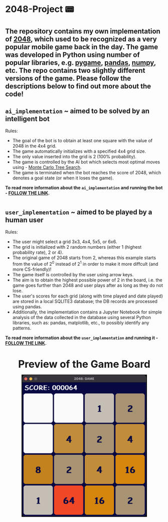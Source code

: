 # 2048-Project 📟

## The repository contains my own implementation of [2048](https://en.wikipedia.org/wiki/2048_(video_game)), which used to be recognized as a very popular mobile game back in the day. The game was developed in Python using number of popular libraries, e.g. [pygame](https://www.pygame.org/news), [pandas](https://pandas.pydata.org/), [numpy](https://numpy.org/), etc. The repo contains two slightly different versions of the game. Please follow the descriptions below to find out more about the code!

## ```ai_implementation``` ~ aimed to be solved by an intelligent bot

Rules:
- The goal of the bot is to obtain at least one square with the value of 2048 in the 4x4 grid.
- The game automatically initializes with a specified 4x4 grid size.
- The only value inserted into the grid is 2 (100% probability).
- The game is controlled by the AI bot which selects most optimal moves using - [Monte Carlo Tree Search](https://en.wikipedia.org/wiki/Monte_Carlo_tree_search).
- The game is terminated when the bot reaches the score of 2048, which denotes a goal state (or when it loses the game).

<b>To read more information about the ```ai_implementation``` and running the bot - [FOLLOW THE LINK](https://github.com/chizo4/2048-Project/tree/main/ai_implementation).</b>

#

## ```user_implementation``` ~ aimed to be played by a human user

Rules:
- The user might select a grid 3x3, 4x4, 5x5, or 6x6. 
- The grid is initialized with 2 random numbers (either 1 (highest probability rate), 2 or 4).
- The original game of 2048 starts from 2, whereas this example starts from the value of 2<sup>0</sup> instead of 2<sup>1</sup> in order to make it more diffcult (and more CS-friendly)!
- The game itself is controlled by the user using arrow keys.
- The aim is to obtain the highest possible power of 2 in the board, i.e. the game goes further than 2048 and user plays after as long as they do not lose.
- The user's scores for each grid (along with time played and date played) are stored in a local SQLITE3 database; the DB records are processed using pandas.
- Additionally, the implementation contains a Jupyter Notebook for simple analysis of the data collected in the database using several Python libraries, such as: pandas, matplotlib, etc., to possibly identify any patterns.

<b>To read more information about the ```user_implementation``` and running it - [FOLLOW THE LINK](https://github.com/chizo4/2048-Project/tree/main/user_implementation).</b>

#

<p align="center">
  <b style="font-size: 2rem;">Preview of the Game Board</b>
</p>


<p align="center">
  <img src="./images/image_gui.png" width="400" alt="The Image of 2048 Game Board."/>
</p>

#
